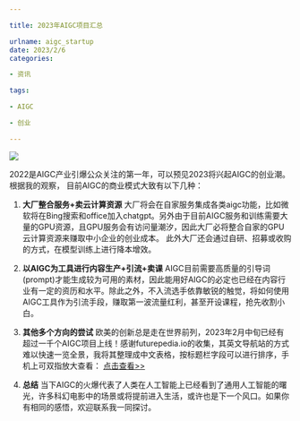 ```yaml
---

title: 2023年AIGC项目汇总

urlname: aigc_startup
date: 2023/2/6
categories: 

- 资讯

tags:

- AIGC

- 创业

---
```

![](http://i8.hexun.com/2023-02-06/207745518.jpg)

2022是AIGC产业引爆公众关注的第一年，可以预见2023将兴起AIGC的创业潮。根据我的观察， 目前AIGC的商业模式大致有以下几种：

1. **大厂整合服务+卖云计算资源**
 大厂将会在自家服务集成各类aigc功能，比如微软将在Bing搜索和office加入chatgpt。另外由于目前AIGC服务和训练需要大量的GPU资源，且GPU服务会有访问量潮汐，因此大厂必将整合自家的GPU云计算资源来赚取中小企业的创业成本。
 此外大厂还会通过自研、招募或收购的方式，在模型训练上进行降本增效。


2. **以AIGC为工具进行内容生产+引流+卖课**
AIGC目前需要高质量的引导词(prompt)才能生成较为可用的素材，因此能用好AIGC的必定也已经在内容行业有一定的资历和水平。除此之外，不入流选手依靠敏锐的触觉，将如何使用AIGC工具作为引流手段，赚取第一波流量红利，甚至开设课程，抢先收割小白。


3. **其他多个方向的尝试**
欧美的创新总是走在世界前列，2023年2月中旬已经有超过一千个AIGC项目上线！感谢futurepedia.io的收集，其英文导航站的方式难以快速一览全景，我将其整理成中文表格，按标题栏字段可以进行排序，手机上可双指放大查看：
[点击查看>>](/Quant/aigc.html )


4. **总结**
当下AIGC的火爆代表了人类在人工智能上已经看到了通用人工智能的曙光，许多科幻电影中的场景或将提前进入生活，或许也是下一个风口。如果你有相同的感悟，欢迎联系我一同探讨。
